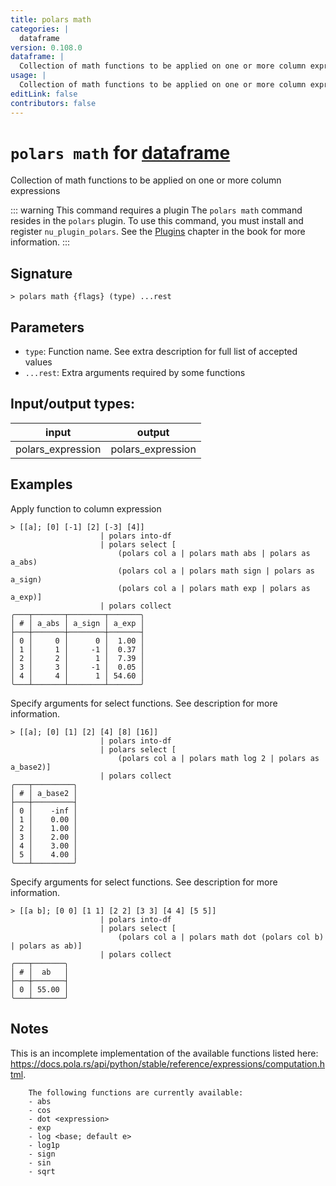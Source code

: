 ```yaml
---
title: polars math
categories: |
  dataframe
version: 0.108.0
dataframe: |
  Collection of math functions to be applied on one or more column expressions
usage: |
  Collection of math functions to be applied on one or more column expressions
editLink: false
contributors: false
---
```

<!-- This file is automatically generated. Please edit the command in https://github.com/nushell/nushell instead. -->

# `polars math` for [dataframe](/commands/categories/dataframe.md)

<div class='command-title'>Collection of math functions to be applied on one or more column expressions</div>

::: warning This command requires a plugin
The `polars math` command resides in the `polars` plugin.
To use this command, you must install and register `nu_plugin_polars`.
See the [Plugins](/book/plugins.html) chapter in the book for more information.
:::


## Signature

```> polars math {flags} (type) ...rest```

## Parameters

 -  `type`: Function name. See extra description for full list of accepted values
 -  `...rest`: Extra arguments required by some functions


## Input/output types:

| input             | output            |
| ----------------- | ----------------- |
| polars_expression | polars_expression |
## Examples

Apply function to column expression
```nu
> [[a]; [0] [-1] [2] [-3] [4]]
                    | polars into-df
                    | polars select [
                        (polars col a | polars math abs | polars as a_abs)
                        (polars col a | polars math sign | polars as a_sign)
                        (polars col a | polars math exp | polars as a_exp)]
                    | polars collect
╭───┬───────┬────────┬───────╮
│ # │ a_abs │ a_sign │ a_exp │
├───┼───────┼────────┼───────┤
│ 0 │     0 │      0 │  1.00 │
│ 1 │     1 │     -1 │  0.37 │
│ 2 │     2 │      1 │  7.39 │
│ 3 │     3 │     -1 │  0.05 │
│ 4 │     4 │      1 │ 54.60 │
╰───┴───────┴────────┴───────╯

```

Specify arguments for select functions. See description for more information.
```nu
> [[a]; [0] [1] [2] [4] [8] [16]]
                    | polars into-df
                    | polars select [
                        (polars col a | polars math log 2 | polars as a_base2)]
                    | polars collect
╭───┬─────────╮
│ # │ a_base2 │
├───┼─────────┤
│ 0 │    -inf │
│ 1 │    0.00 │
│ 2 │    1.00 │
│ 3 │    2.00 │
│ 4 │    3.00 │
│ 5 │    4.00 │
╰───┴─────────╯

```

Specify arguments for select functions. See description for more information.
```nu
> [[a b]; [0 0] [1 1] [2 2] [3 3] [4 4] [5 5]]
                    | polars into-df
                    | polars select [
                        (polars col a | polars math dot (polars col b) | polars as ab)]
                    | polars collect
╭───┬───────╮
│ # │  ab   │
├───┼───────┤
│ 0 │ 55.00 │
╰───┴───────╯

```

## Notes
This is an incomplete implementation of the available functions listed here: https://docs.pola.rs/api/python/stable/reference/expressions/computation.html.

        The following functions are currently available:
        - abs
        - cos
        - dot <expression>
        - exp
        - log <base; default e>
        - log1p
        - sign
        - sin
        - sqrt

